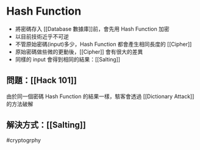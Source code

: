 # Hash Function
- 將密碼存入 [[Database 數據庫]]前，會先用 Hash Function 加密
- 以目前技術近乎不可逆
- 不管原始密碼(input)多少，Hash Function 都會產生相同長度的 [[Cipher]]
- 原始密碼做些微的更動後，[[Cipher]] 會有很大的差異
- 同樣的 input 會得到相同的結果：[[Salting]]

## 問題：[[Hack 101]]
由於同一個密碼 Hash Function 的結果一樣，駭客會透過 [[Dictionary Attack]] 的方法破解

## 解決方式：[[Salting]]

#cryptogrphy 